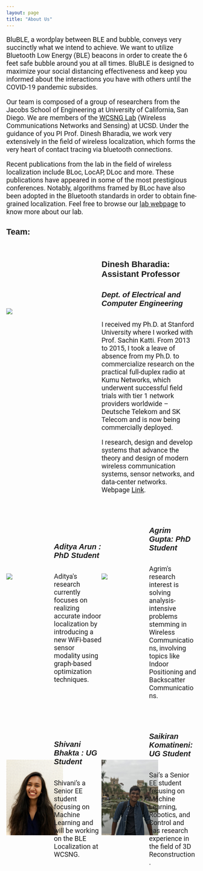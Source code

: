 ```yaml
---
layout: page
title: "About Us"
---
```

<!-- 
##### BLubble, a wordplay between BLE and bubble, conveys very succinctly what we intend to achieve. Basically, we want to utilize Bluetooth Low Energy (BLE) beacons in order to classify the 6ft safe bubble you should be in, to maximize your social distancing effectiveness until the COVID-19 pandemic subsides. To this end, we are utilizing crowd-sourced data collection via various data collection apps we have developed. Please checkout our [Data Collection](./categories) page to help us out by contributing to the project. The below figure visually illustrates our technical approach. -->

<p>BluBLE, a wordplay between BLE and bubble, conveys very succinctly what we intend to achieve. We want to utilize Bluetooth Low Energy (BLE) beacons in order to create the 6 feet safe bubble around you at all times. BluBLE is designed to maximize your social distancing effectiveness and keep you informed about the interactions you have with others until the COVID-19 pandemic subsides. </p>

<p>Our team is composed of a group of researchers from the Jacobs School of Engineering at University of California, San Diego. We are members of the <a href="https://wcsng.ucsd.edu">WCSNG Lab</a> (Wireless Communications Networks and Sensing) at UCSD. Under the guidance of you PI Prof. Dinesh Bharadia, we work very extensively in the field of wireless localization, which forms the very heart of contact tracing via bluetooth connections. </p>

<p>Recent publications from the lab in the field of wireless localization include BLoc, LocAP, DLoc and more. These publications have appeared in some of the most prestigious conferences. Notably, algorithms framed by BLoc have also been adopted in the Bluetooth standards in order to obtain fine-grained localization. Feel free to browse our <a href="https://wcsng.ucsd.edu">lab webpage</a> to know more about our lab. </p>


<!-- <img src="https://wcsng.github.io/blubble-site/assets/res/sys_arch.png" alt="drawing" width="500"/> -->

<!-- ##### We are members of the [WCSNG Lab](https://wcsng.ucsd.edu) (Wireless Communications Networks and Sensing), UCSD. The Lab is headed by [Prof. Dinesh Bharadia](http://web.eng.ucsd.edu/~dineshb/). We work very extensively in the field of wireless localization, which forms the very heart of this problem of contact tracing via bluetooth connections.  -->

<!-- ##### Recent publications from the lab in the field of wireless localization have been BLoc, LocAP, DLoc and more. Notably, algorithms framed by BLoc have also been adopted in the Bluetooth standards in order to obtain fine-grained localization. Feel free to browse our [lab webpage]((https://wcsng.ucsd.edu)) to know more about our lab. 
 -->
<div class="divider"></div>

<h4> Team: </h4>

<div class="prof" >
<div class="left50">
<img src="https://wcsng.ucsd.edu/images/teampic/dinesh.jpg" class="center"/>
</div>
<div class="right50">
<h4> Dinesh Bharadia: Assistant Professor</h4>
<h5>Dept. of Electrical and Computer Engineering</h5>
<p>I received my Ph.D. at Stanford University where I worked with Prof. Sachin Katti. From 2013 to 2015, I took a leave of absence from my Ph.D. to commercialize research on the practical full-duplex radio at Kumu Networks, which underwent successful field trials with tier 1 network providers worldwide – Deutsche Telekom and SK Telecom and is now being commercially deployed.</p>
<p>I research, design and develop systems that advance the theory and design of modern wireless communication systems, sensor networks, and data-center networks. Webpage <a href="http://web.eng.ucsd.edu/~dineshb/">Link</a>.</p>
</div>
</div>

<div class="divider"></div>

<div class ="phd">

<div class="left50">
	<div class="left0">
		<img src="https://wcsng.ucsd.edu/images/teampic/aditya.jpg" class="center" style="max-width:1188px; max-height:1535px; width:auto; height:200px"/>
	</div>
	<div class="left25">
		<h5>Aditya Arun : PhD Student</h5>	
		<p> Aditya's research currently focuses on realizing accurate indoor localization by introducing a new WiFi-based sensor modality using graph-based optimization techniques. </p>
	</div>
</div>

<div class="right50">
	<div class="right75">
		<img src="https://wcsng.ucsd.edu/images/teampic/agrim.png" class="center" style="max-width:284px; max-height:367px; width:auto; height:200px"/>
	</div>
	<div class="right100">
		<h5>Agrim Gupta: PhD Student</h5>	
		<p> Agrim's research interest is solving analysis-intensive problems stemming in Wireless Communications, involving topics like Indoor Positioning and Backscatter Communications. </p>
	</div>
</div>

</div>

<div class="divider"></div>

<div class ="ug">

<div class="left50">
	<div class="left0">
		<img src="./assets/res/shivani.JPG" class="center" style="max-width:1242px; max-height:1656px; width:auto; height:200px"/>
	</div>
	<div class="left25" >
		<h5>Shivani Bhakta : UG Student</h5>	
		<p> Shivani’s a Senior EE student focusing on Machine Learning and will be working on the BLE Localization at WCSNG.    </p>
	</div>
</div>

<div class="right50" >
	<div class="right75">
		<img src="./assets/res/sai.jpg" class="center" style="max-width:3024px; max-height:4032px; width:auto; height:200px"/>
	</div>
	<div class="right100">
		<h5>Saikiran Komatineni: UG Student</h5>	
		<p> Sai’s a Senior EE student focusing on Machine Learning, Robotics, and Control and has research experience in the field of 3D Reconstruction. </p>
	</div>
</div>

</div>

<style>

@media screen and (min-width: 601px) {
  h4 {
    font-size:22px;
    font-family: Ariel, sans-serif;
  }
  p {
    font-size:18px;
    font-family: Roboto, sans-serif;
  }
  li {
    font-size:18px;
    font-family: Roboto, sans-serif;
  }
  .center {
  display: block;
  margin-left: auto;
  margin-right: auto;
  width: 50%;
}
.prof{
width: 100%; clear:both;  display: flex; align-items: center; padding-bottom: 20px;
}
.prof .left50{
width: 50%; float:left;
}
.prof .right50{
width: 50%; float:right;
}
.prof .left50 img{
  max-width:1648px; max-height:2136px; width:auto; height:350px;
}

.phd{
  width: 100%; clear:both; display:flex; align-items: center; padding-top: 20px; padding-bottom: 20px;
}

.phd .left50{
  width: 50%; float:left; clear:both; display:flex; align-items: center;
}
.phd .left50 .left0{
  width: 50%; float:left;
}
.phd .left50 .left25{
  width: 50%; float:right;
}

.phd .right50{
  width: 50%; float:right; clear:both; display:flex; align-items: center;
}

.phd .right50 .right75{
 width: 50%; float:left;}

.phd .right50 .right100{
 width: 50%; float:right;}


.ug{
  width: 100%; clear:both; display:flex; align-items: center; padding-top: 20px; padding-bottom: 20px;
}

.ug .left50{
  width: 50%; float:left; clear:both; display:flex; align-items: center;
}
.ug .left50 .left0{
  width: 50%; float:left;
}
.ug .left50 .left25{
  width: 50%; float:right;
}

.ug .right50{
  width: 50%; float:right; clear:both; display:flex; align-items: center;
}

.ug .right50 .right75{
 width: 50%; float:left;}

.ug .right50 .right100{
 width: 50%; float:right;}

  h5 {
  font-size:20px;
  font-family: Ariel, sans-serif;
  }
}
/* If the screen size is 600px wide or less, set the font-size of <div> to 30px */
@media screen and (max-width: 600px) {
  h4 {
    font-size:6vw;
    font-family: Roboto, sans-serif;
  }
  p {
    font-size:3.5vw;
    font-family: Roboto, sans-serif;
  }
  li {
    font-size:3.5vw;
    font-family: Roboto, sans-serif;
  }
  .center {
  display: block;
  margin-left: auto;
  margin-right: auto;
  width: 80%;
  }
  h5 {
  font-size:5vw;
  font-family: Roboto, sans-serif;
  }

.prof{
width: 100%; clear:both;  display: flex; align-items: center; padding-bottom: 20px;
}
.prof .left50{
width: 50%; float:left;
}
.prof .right50{
width: 50%; float:right;
}
.prof .left50 img{
  width:100%; height:auto;
}

.phd{
  width: 100%; 
}

.phd .left50{
  width: 100%;clear:both; display:flex; align-items: center; padding-top: 20px; padding-bottom: 20px;
}
.phd .left50 .left0{
  width: 50%; float:left;
}
.phd .left50 .left25{
  width: 50%; float:right;
}

.phd .right50{
  width: 100%; clear:both; display:flex; align-items: center; padding-top: 20px; padding-bottom: 20px;
}

.phd .right50 .right75{
 width: 50%; float:left;}

.phd .right50 .right100{
 width: 50%; float:right;}


.ug{
  width: 100%; 
}

.ug .left50{
  width: 100%; clear:both; display:flex; align-items: center; padding-top: 20px; padding-bottom: 20px;
}
.ug .left50 .left0{
  width: 50%; float:left;
}
.ug .left50 .left25{
  width: 50%; float:right;
}

.ug .right50{
  width: 100%; clear:both; display:flex; align-items: center; padding-top: 20px; padding-bottom: 20px;
}

.ug .right50 .right75{
 width: 50%; float:left;}

.ug .right50 .right100{
 width: 50%; float:right;}

}

</style>